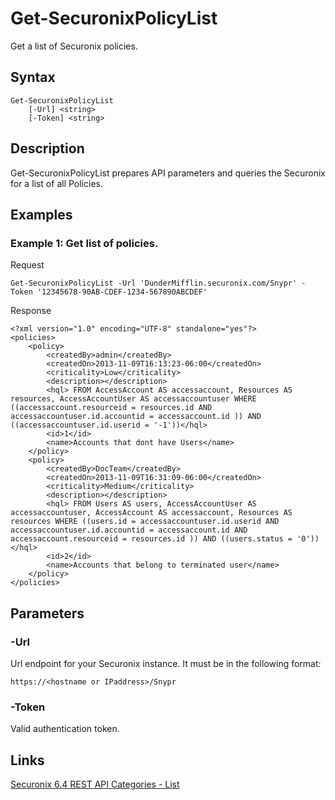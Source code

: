 # Get-SecuronixPolicyList
Get a list of Securonix policies.

## Syntax
```
Get-SecuronixPolicyList
    [-Url] <string>
    [-Token] <string>
```

## Description
Get-SecuronixPolicyList prepares API parameters and queries the Securonix for a list of all Policies.

## Examples

### Example 1: Get list of policies.

Request
```
Get-SecuronixPolicyList -Url 'DunderMifflin.securonix.com/Snypr' -Token '12345678-90AB-CDEF-1234-567890ABCDEF'
```

Response
```
<?xml version="1.0" encoding="UTF-8" standalone="yes"?> 
<policies> 
	<policy> 
		<createdBy>admin</createdBy> 
		<createdOn>2013-11-09T16:13:23-06:00</createdOn> 
		<criticality>Low</criticality> 
		<description></description> 
		<hql> FROM AccessAccount AS accessaccount, Resources AS resources, AccessAccountUser AS accessaccountuser WHERE ((accessaccount.resourceid = resources.id AND accessaccountuser.id.accountid = accessaccount.id )) AND ((accessaccountuser.id.userid = '-1'))</hql> 
		<id>1</id> 
		<name>Accounts that dont have Users</name> 
	</policy> 
	<policy> 
		<createdBy>DocTeam</createdBy> 
		<createdOn>2013-11-09T16:31:09-06:00</createdOn> 
		<criticality>Medium</criticality> 
		<description></description> 
		<hql> FROM Users AS users, AccessAccountUser AS accessaccountuser, AccessAccount AS accessaccount, Resources AS resources WHERE ((users.id = accessaccountuser.id.userid AND accessaccountuser.id.accountid = accessaccount.id AND accessaccount.resourceid = resources.id )) AND ((users.status = '0'))</hql> 
		<id>2</id> 
		<name>Accounts that belong to terminated user</name> 
	</policy> 
</policies>
```

## Parameters

### -Url
Url endpoint for your Securonix instance.
It must be in the following format:
```
https://<hostname or IPaddress>/Snypr
```

### -Token
Valid authentication token.

## Links
[Securonix 6.4 REST API Categories - List](https://documentation.securonix.com/onlinedoc/Content/6.4%20Cloud/Content/SNYPR%206.4/6.4%20Guides/Web%20Services/6.4_REST%20API%20Categories.htm#List)